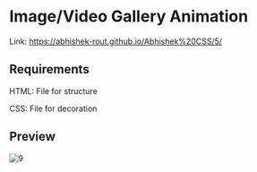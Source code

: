  # Image/Video Gallery Animation
 
 Link: https://abhishek-rout.github.io/Abhishek%20CSS/5/
 
 ## Requirements
 
 HTML: File for structure
 
 CSS: File for decoration

 ## Preview

![9](https://user-images.githubusercontent.com/64718836/93165812-b2e90180-f73a-11ea-922e-71455dc6d23a.PNG)
